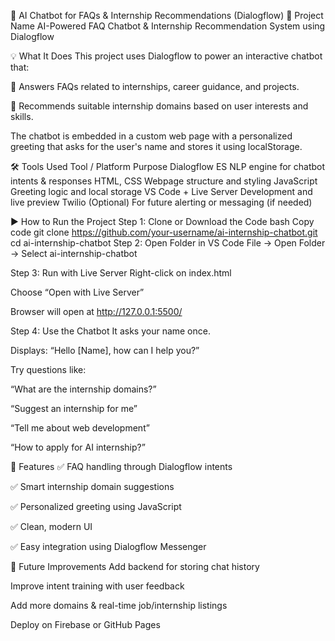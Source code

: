 🤖 AI Chatbot for FAQs & Internship Recommendations (Dialogflow)
📌 Project Name
AI-Powered FAQ Chatbot & Internship Recommendation System using Dialogflow

💡 What It Does
This project uses Dialogflow to power an interactive chatbot that:

🧠 Answers FAQs related to internships, career guidance, and projects.

🎯 Recommends suitable internship domains based on user interests and skills.

The chatbot is embedded in a custom web page with a personalized greeting that asks for the user's name and stores it using localStorage.

🛠 Tools Used
Tool / Platform	Purpose
Dialogflow ES	NLP engine for chatbot intents & responses
HTML, CSS	Webpage structure and styling
JavaScript	Greeting logic and local storage
VS Code + Live Server	Development and live preview
Twilio (Optional)	For future alerting or messaging (if needed)

▶️ How to Run the Project
Step 1: Clone or Download the Code
bash
Copy code
git clone https://github.com/your-username/ai-internship-chatbot.git
cd ai-internship-chatbot
Step 2: Open Folder in VS Code
File → Open Folder → Select ai-internship-chatbot

Step 3: Run with Live Server
Right-click on index.html

Choose “Open with Live Server”

Browser will open at http://127.0.0.1:5500/

Step 4: Use the Chatbot
It asks your name once.

Displays: “Hello [Name], how can I help you?”

Try questions like:

“What are the internship domains?”

“Suggest an internship for me”

“Tell me about web development”

“How to apply for AI internship?”

🎯 Features
✅ FAQ handling through Dialogflow intents

✅ Smart internship domain suggestions

✅ Personalized greeting using JavaScript

✅ Clean, modern UI

✅ Easy integration using Dialogflow Messenger

🔮 Future Improvements
Add backend for storing chat history

Improve intent training with user feedback

Add more domains & real-time job/internship listings

Deploy on Firebase or GitHub Pages

